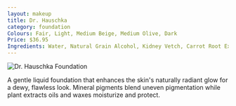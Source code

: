 ```yaml
---
layout: makeup
title: Dr. Hauschka
category: foundation
Colours: Fair, Light, Medium Beige, Medium Olive, Dark
Price: $36.95
Ingredients: Water, Natural Grain Alcohol, Kidney Vetch, Carrot Root Extract, Macadamia Oil, Avocado Oil, Jojoba Seed Oil, Vegetable Glycerin, Marsh Mallow Extract, Cetearyl Alcohol, Witch Hazel Extract, Apricot Kernel Oil, Shea Butter, Rose Flower Wax, Beeswax, Fragrance (Essential Oil), Limonene*, Linalool*, Citronellol*, Geraniol*, Coumarin*, Citral*, Benzyl Benzoate*, Eugenol*, Farnesol*, Bentonite, Xanthan Gum, Sodium Cetearyl Sulfate, Iron Oxides, Titanium Dioxide, Ultramarines; (*components of essential oils)
---
```


<img src="{{site.baseurl}}/images/dr-haus.jpg" alt="Dr. Hauschka Foundation">

A gentle liquid foundation that enhances the skin's naturally radiant glow for a dewy, flawless look. Mineral pigments blend uneven pigmentation while plant extracts oils and waxes moisturize and protect.